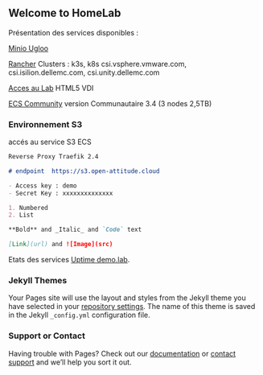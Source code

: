 ## Welcome to HomeLab

Présentation des services disponibles :

[Minio Ugloo](https://s3-ugloo.open-attitude.cloud) 

[Rancher](https://rancher.open-attitude.cloud) Clusters : k3s, k8s csi.vsphere.vmware.com, csi.isilion.dellemc.com, csi.unity.dellemc.com

[Acces au Lab](https://lab.open-attitude.cloud) HTML5 VDI

[ECS Community](https://ecs.open-attitude.cloud) version Communautaire 3.4 (3 nodes 2,5TB)

### Environnement S3

accés au service S3 ECS

```markdown
Reverse Proxy Traefik 2.4

# endpoint  https://s3.open-attitude.cloud

- Access key : demo
- Secret Key : xxxxxxxxxxxxxx

1. Numbered
2. List

**Bold** and _Italic_ and `Code` text

[Link](url) and ![Image](src)
```

Etats des services  [Uptime demo.lab](https://status.scw2.cloudstart.fr).

### Jekyll Themes

Your Pages site will use the layout and styles from the Jekyll theme you have selected in your [repository settings](https://github.com/cloudstart-fr/cloudstart/settings). The name of this theme is saved in the Jekyll `_config.yml` configuration file.

### Support or Contact

Having trouble with Pages? Check out our [documentation](https://docs.github.com/categories/github-pages-basics/) or [contact support](https://github.com/contact) and we’ll help you sort it out.
